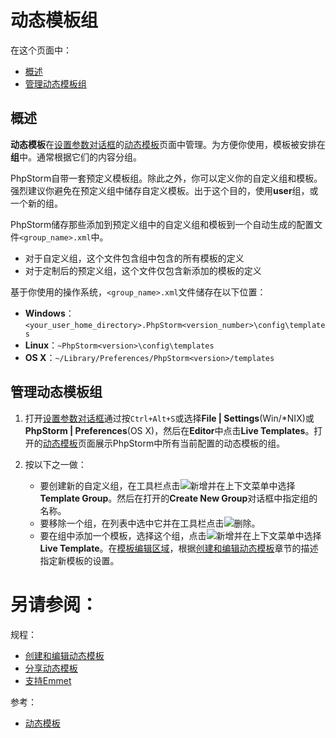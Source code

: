 # 动态模板组


在这个页面中：

* [概述](#概述)
* [管理动态模板组](#管理动态模板组)


## <span id='概述'>概述</span>

**动态模板**在[设置参数对话框](/参考/设置参数对话框/README.md)的[动态模板](/参考/设置参数对话框/编辑器/动态模板/README.md)页面中管理。为方便你使用，模板被安排在**组**中。通常根据它们的内容分组。

PhpStorm自带一套预定义模板组。除此之外，你可以定义你的自定义组和模板。强烈建议你避免在预定义组中储存自定义模板。出于这个目的，使用**user**组，或一个新的组。

PhpStorm储存那些添加到预定义组中的自定义组和模板到一个自动生成的配置文件```<group_name>.xml```中。

* 对于自定义组，这个文件包含组中包含的所有模板的定义
* 对于定制后的预定义组，这个文件仅包含新添加的模板的定义

基于你使用的操作系统，```<group_name>.xml```文件储存在以下位置：

* **Windows**：```<your_user_home_directory>.PhpStorm<version_number>\config\templates```
* **Linux**：```~PhpStorm<version>\config\templates```
* **OS X**：```~/Library/Preferences/PhpStorm<version>/templates```


## <span id='管理动态模板组'>管理动态模板组</span>

1. 打开[设置参数对话框](/参考/设置参数对话框/README.md)通过按`Ctrl+Alt+S`或选择**File | Settings**(Win/\*NIX)或**PhpStorm | Preferences**(OS X)，然后在**Editor**中点击**Live Templates**。打开的[动态模板](/参考/设置参数对话框/编辑器/动态模板/README.md)页面展示PhpStorm中所有当前配置的动态模板的组。
2. 按以下之一做：
    
    * 要创建新的自定义组，在工具栏点击![新增](http://image.jellychen.cn/uploads/2016/11/new.png)并在上下文菜单中选择**Template Group**。然后在打开的**Create New Group**对话框中指定组的名称。
    * 要移除一个组，在列表中选中它并在工具栏点击![删除](http://image.jellychen.cn/uploads/2016/11/delete.png)。
    * 要在组中添加一个模板，选择这个组，点击![新增](http://image.jellychen.cn/uploads/2016/11/new.png)并在上下文菜单中选择**Live Template**。在[模板编辑区域](/参考/设置参数对话框/编辑器/动态模板/README.md)，根据[创建和编辑动态模板](/如何使用/常规指南/动态模板/创建和编辑动态模板.md)章节的描述指定新模板的设置。



# 另请参阅：

规程：

* [创建和编辑动态模板](/如何使用/常规指南/动态模板/创建和编辑动态模板.md)
* [分享动态模板](/如何使用/常规指南/动态模板/分享动态模板.md)
* [支持Emmet](/如何使用/语言和框架-具体指南/标记语言和样式表/支持Emmet/README.md)

参考：

* [动态模板](/参考/设置参数对话框/编辑器/动态模板/README.md)